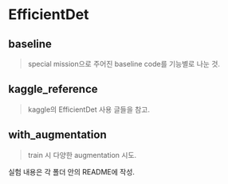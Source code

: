 # EfficientDet

## baseline

> special mission으로 주어진 baseline code를 기능별로 나눈 것.



## kaggle_reference

> kaggle의 EfficientDet 사용 글들을 참고.



## with_augmentation

> train 시 다양한 augmentation 시도.



실험 내용은 각 폴더 안의 README에 작성.
